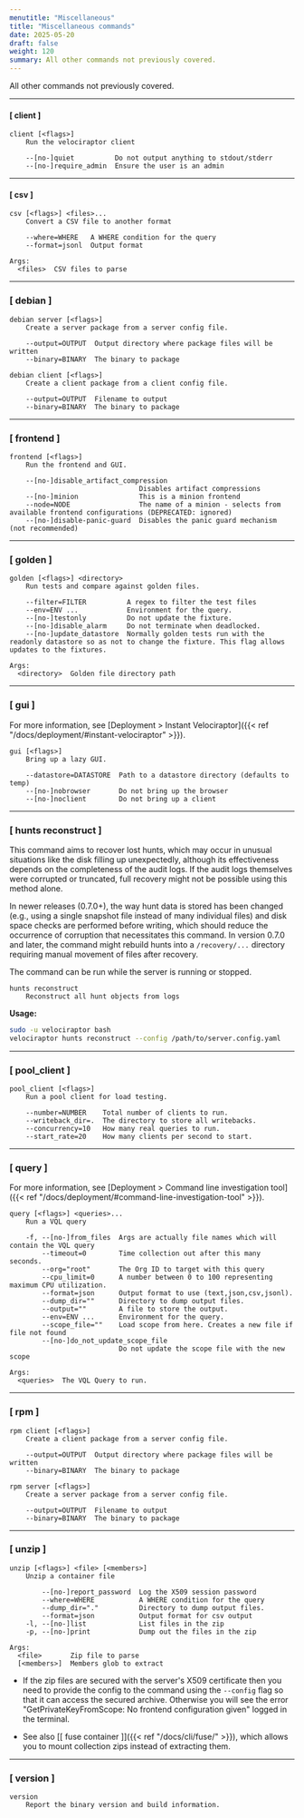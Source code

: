 ```yaml
---
menutitle: "Miscellaneous"
title: "Miscellaneous commands"
date: 2025-05-20
draft: false
weight: 120
summary: All other commands not previously covered.
---
```


All other commands not previously covered.

---

#### [ client ]

```text
client [<flags>]
    Run the velociraptor client

    --[no-]quiet          Do not output anything to stdout/stderr
    --[no-]require_admin  Ensure the user is an admin
```

---

#### [ csv ]

```text
csv [<flags>] <files>...
    Convert a CSV file to another format

    --where=WHERE   A WHERE condition for the query
    --format=jsonl  Output format

Args:
  <files>  CSV files to parse
```

----


### [ debian ]

```text
debian server [<flags>]
    Create a server package from a server config file.

    --output=OUTPUT  Output directory where package files will be written
    --binary=BINARY  The binary to package
```

```text
debian client [<flags>]
    Create a client package from a client config file.

    --output=OUTPUT  Filename to output
    --binary=BINARY  The binary to package
```

----

### [ frontend ]

```text
frontend [<flags>]
    Run the frontend and GUI.

    --[no-]disable_artifact_compression
                                Disables artifact compressions
    --[no-]minion               This is a minion frontend
    --node=NODE                 The name of a minion - selects from available frontend configurations (DEPRECATED: ignored)
    --[no-]disable-panic-guard  Disables the panic guard mechanism (not recommended)
```

----

### [ golden ]

```text
golden [<flags>] <directory>
    Run tests and compare against golden files.

    --filter=FILTER          A regex to filter the test files
    --env=ENV ...            Environment for the query.
    --[no-]testonly          Do not update the fixture.
    --[no-]disable_alarm     Do not terminate when deadlocked.
    --[no-]update_datastore  Normally golden tests run with the readonly datastore so as not to change the fixture. This flag allows updates to the fixtures.

Args:
  <directory>  Golden file directory path
```

----

### [ gui ]

For more information, see
[Deployment > Instant Velociraptor]({{< ref "/docs/deployment/#instant-velociraptor" >}}).

```text
gui [<flags>]
    Bring up a lazy GUI.

    --datastore=DATASTORE  Path to a datastore directory (defaults to temp)
    --[no-]nobrowser       Do not bring up the browser
    --[no-]noclient        Do not bring up a client
```

----

### [ hunts reconstruct ]

This command aims to recover lost hunts, which may occur in unusual situations
like the disk filling up unexpectedly, although its effectiveness depends on the
completeness of the audit logs. If the audit logs themselves were corrupted or
truncated, full recovery might not be possible using this method alone.

In newer releases (0.7.0+), the way hunt data is stored has been changed (e.g.,
using a single snapshot file instead of many individual files) and disk space
checks are performed before writing, which should reduce the occurrence of
corruption that necessitates this command. In version 0.7.0 and later, the
command might rebuild hunts into a `/recovery/...` directory requiring manual
movement of files after recovery.

The command can be run while the server is running or stopped.

```text
hunts reconstruct
    Reconstruct all hunt objects from logs
```

**Usage:**

```sh
sudo -u velociraptor bash
velociraptor hunts reconstruct --config /path/to/server.config.yaml
```

----

### [ pool_client ]

```text
pool_client [<flags>]
    Run a pool client for load testing.

    --number=NUMBER    Total number of clients to run.
    --writeback_dir=.  The directory to store all writebacks.
    --concurrency=10   How many real queries to run.
    --start_rate=20    How many clients per second to start.
```

----

### [ query ]

For more information, see
[Deployment > Command line investigation tool]({{< ref "/docs/deployment/#command-line-investigation-tool" >}}).

```text
query [<flags>] <queries>...
    Run a VQL query

    -f, --[no-]from_files  Args are actually file names which will contain the VQL query
        --timeout=0        Time collection out after this many seconds.
        --org="root"       The Org ID to target with this query
        --cpu_limit=0      A number between 0 to 100 representing maximum CPU utilization.
        --format=json      Output format to use (text,json,csv,jsonl).
        --dump_dir=""      Directory to dump output files.
        --output=""        A file to store the output.
        --env=ENV ...      Environment for the query.
        --scope_file=""    Load scope from here. Creates a new file if file not found
        --[no-]do_not_update_scope_file
                           Do not update the scope file with the new scope

Args:
  <queries>  The VQL Query to run.
```

----

### [ rpm ]

```text
rpm client [<flags>]
    Create a client package from a server config file.

    --output=OUTPUT  Output directory where package files will be written
    --binary=BINARY  The binary to package
```

```text
rpm server [<flags>]
    Create a server package from a server config file.

    --output=OUTPUT  Filename to output
    --binary=BINARY  The binary to package
```

----

### [ unzip ]

```text
unzip [<flags>] <file> [<members>]
    Unzip a container file

        --[no-]report_password  Log the X509 session password
        --where=WHERE           A WHERE condition for the query
        --dump_dir="."          Directory to dump output files.
        --format=json           Output format for csv output
    -l, --[no-]list             List files in the zip
    -p, --[no-]print            Dump out the files in the zip

Args:
  <file>       Zip file to parse
  [<members>]  Members glob to extract
```

- If the zip files are secured with the server's X509 certificate then you need
  to provide the config to the command using the `--config` flag so that it can
  access the secured archive. Otherwise you will see the error
  "GetPrivateKeyFromScope: No frontend configuration given" logged in the
  terminal.

- See also [[ fuse container ]]({{< ref "/docs/cli/fuse/" >}}), which
  allows you to mount collection zips instead of extracting them.

----

### [ version ]

```text
version
    Report the binary version and build information.
```
